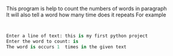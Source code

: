This program is help to count the numbers of words in paragraph  
It will also tell a word how many time does it repeats
For example 
```py  


Enter a line of text: this is my first python project
Enter the word to count: is
The word is occurs 1  times in the given text 
```
